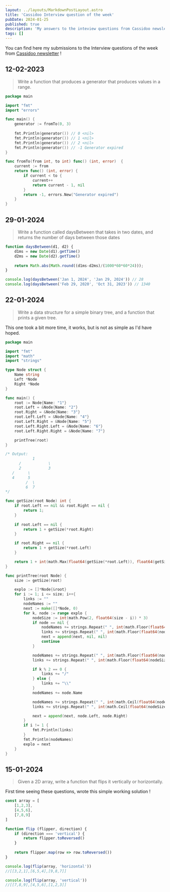 ```yaml
---
layout: ../layouts/MarkdownPostLayout.astro
title: 'Cassidoo Interview question of the week'
pubDate: 2024-01-25
published: true
description: 'My answers to the inteview questions from Cassidoo newsletter.'
tags: []
---
```


You can find here my submissions to the Interview questions of the week from [Cassidoo newsletter](https://cassidoo.co/newsletter/) ! 


## 12-02-2023

> Write a function that produces a generator that produces values in a range.

```go
package main

import "fmt"
import "errors"

func main() {
	generator := fromTo(0, 3)
	
	fmt.Println(generator()) // 0 <nil>
	fmt.Println(generator()) // 1 <nil>
	fmt.Println(generator()) // 2 <nil>
	fmt.Println(generator()) // -1 Generator expired
}

func fromTo(from int, to int) func() (int, error)  {
	current := from
    return func() (int, error) {
        if current < to {
            current++
            return current - 1, nil
        }
        return -1, errors.New("Generator expired")
    }
}
```


## 29-01-2024

> Write a function called daysBetween that takes in two dates, and returns the number of days between those dates 


```js
function daysBetween(d1, d2) {
    d1ms = new Date(d1).getTime()
    d2ms = new Date(d2).getTime()
    
    return Math.abs(Math.round((d1ms-d2ms)/(1000*60*60*24))); 
}

console.log(daysBetween('Jan 1, 2024', 'Jan 29, 2024')) // 28
console.log(daysBetween('Feb 29, 2020', 'Oct 31, 2023')) // 1340

```

## 22-01-2024

> Write a data structure for a simple binary tree, and a function that prints a given tree.

This one took a bit more time, it works, but is not as simple as I'd have hoped. 

```go
package main

import "fmt"
import "math"
import "strings"

type Node struct {
	Name string
	Left *Node
	Right *Node
}

func main() {
	root := Node{Name: "1"}
	root.Left = &Node{Name: "2"}
	root.Right = &Node{Name: "3"}
	root.Left.Left = &Node{Name: "4"}
	root.Left.Right = &Node{Name: "5"}
	root.Left.Right.Left = &Node{Name: "6"}
	root.Left.Right.Right = &Node{Name: "7"}

	printTree(root)
}

/* Output:
            1
      /            \
      2            3
   /      \
   4      5
         /  \
         6  7
*/

func getSize(root Node) int {
	if root.Left == nil && root.Right == nil { 
		return 1;
	}
	
	if root.Left == nil {
		return 1 + getSize(*root.Right)
	}

	if root.Right == nil {
		return 1 + getSize(*root.Left)
	}

	return 1 + int(math.Max(float64(getSize(*root.Left)), float64(getSize(*root.Right))))
}

func printTree(root Node) {
	size := getSize(root)

	explo := []*Node{&root}
	for i := 1; i <= size; i++{
		links := ""
		nodeNames := ""
		next := make([]*Node, 0)
		for k, node := range explo {
			nodeSize := int(math.Pow(2, float64(size - i)) * 3)
			if node == nil {
				nodeNames += strings.Repeat(" ", int(math.Floor(float64(nodeSize))) + 1)
				links += strings.Repeat(" ", int(math.Floor(float64(nodeSize))) + 1)
				next = append(next, nil, nil)
				continue
			}

			nodeNames += strings.Repeat(" ", int(math.Floor(float64(nodeSize / 2))))
			links += strings.Repeat(" ", int(math.Floor(float64(nodeSize / 2))))

			if k % 2 == 0 {
				links += "/"
			} else {
				links += "\\"
			}
			nodeNames += node.Name

			nodeNames += strings.Repeat(" ", int(math.Ceil(float64(nodeSize / 2))))
			links += strings.Repeat(" ", int(math.Ceil(float64(nodeSize / 2))))

			next = append(next, node.Left, node.Right)
		}
		if i != 1 {
			fmt.Println(links)
		}
		fmt.Println(nodeNames)
		explo = next
	}
}
```

## 15-01-2024

> Given a 2D array, write a function that flips it vertically or horizontally.

First time seeing these questions, wrote this simple working solution !

```js
const array = [
    [1,2,3],
    [4,5,6],
    [7,8,9]
]

function flip (flipper, direction) {
    if (direction === 'vertical') {
        return flipper.toReversed()
    }
    
    return flipper.map(row => row.toReversed())
}

console.log(flip(array, 'horizontal'))
//[[3,2,1],[6,5,4],[9,8,7]]

console.log(flip(array, 'vertical'))
//[[7,8,9],[4,5,6],[1,2,3]]
```